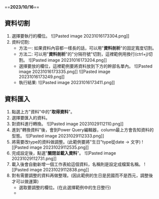 ==**2023/10/16**==

## 資料切割
1. 選擇要執行的欄位。
	![[Pasted image 20231016173304.png]]
2. 資料切割:
	* 方法一: 如果資料內容都一樣長的話，可以用"**資料剖析**"的固定寬度切割。
	* 方法二: 可以用"**資料剖析**"的"分隔符號"切割，這裡範例用換行(ctrl+j)切割。
		![[Pasted image 20231016173204.png]]
	* 選擇要放的欄位，這裡範例要將資料放到下方的幹部名單內。
		![[Pasted image 20231016173335.png]]
		![[Pasted image 20231016173249.png]]
	* 執行結果:
		![[Pasted image 20231016173411.png]]

## 資料匯入
1. 點選上方"資料"中的"**取得資料**"。
2. 選擇要匯入的資料。
3. 對資料進行轉換。
	![[Pasted image 20231029112110.png]]
4. 進到"轉換資料"後，會到Power Query編輯器，column最上方會告知資料的型態。
	![[Pasted image 20231029112333.png]]
5. 將需要改type的資料做調整。(此範例要將"生日"type從date -> 文字)
	![[Pasted image 20231029112535.png]]
6. 完成設定後，點選"**關閉並載入資料**"。
	![[Pasted image 20231029112731.png]]
7. 載入後會自動新增一個工作表給這個資料，名稱則是設定成檔案名稱。
	![[Pasted image 20231029112838.png]]
8. 對有需要調整的資料再做整理。(因此範例的生日是民國而不是西元，調整後才可以做運算)
	* 選取要調整的欄位。(在此選擇範例中的生日整行)
	* 

